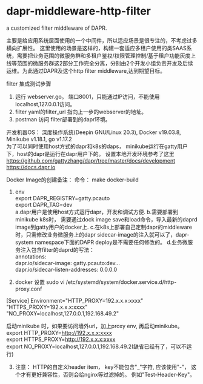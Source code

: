 # dapr-middleware-http-filter
a customized filter middleware of DAPR.

主要是给应用系统层面使用的一个中间件，所以适应场景是很专注的，不考虑过多横向扩展性。
这里使用的场景是这样的，构建一套适应多租户使用的类SAAS系统，需要把业务范围的微服务群和多租户鉴权/权限管理控制/基于租户功能灰度上线等范围的微服务群这2部分工作完全分离，分别由2个开发小组负责开发及后续运维。为此通过DAPR及这个http filter middleware,达到期望目标。

filter 集成测试步骤
1. 运行 webserver.go。 端口8001，只能通过IP访问，不能使用localhost,127.0.0.1访问。
2. filter yaml的filter_url 指向上一步的webserver的地址。
3. postman 访问 filter部署到的dapr环境。

开发机器OS： 深度操作系统(Deepin GNU/Linux 20.3), Docker v19.03.8, Minikube v1.18.1, go v1.17.2<br>
为了可以同时使用host方式的dapr和k8s的daps， minikube运行在gatty用户下，host的dapr是运行在dapr用户下的。
设置本地开发环境参考了这里<br>
    https://github.com/gattyzhang/dapr/tree/master/docs/development<br>
    https://docs.dapr.io

Docker Image的创建备注：
命令： make docker-build
1. env   
export DAPR_REGISTRY=gatty.pcauto<br>
export DAPR_TAG=dev<br>
    a.dapr用户是使用host方式运行dapr，开发和调试方便.
    b.需要部署到minikube k8s时， 需要通过dock image save和load命令，导入最新的daprd image到gatty用户的docker上.
    c.在k8s上部署自己定制dapr的middleware时，只需修改业务微服务上的dapr sidecar-image的注入就可以了，dapr-system namespace下面的DAPR deploy是不需要任何修改的。
    d.业务微服务注入包含filter的daprd的写法：<br>
annotations:<br>
    dapr.io/sidecar-image: gatty.pcauto:dev...<br>
    dapr.io/sidecar-listen-addresses: 0.0.0.0


2. docker 设置
sudo vi /etc/systemd/system/docker.service.d/http-proxy.conf

[Service]
Environment="HTTP_PROXY=192.x.x.x:xxxx" "HTTPS_PROXY=192.x.x.x:xxxx" "NO_PROXY=localhost,127.0.0.1,192.168.49.2"

启动minikube 时，如果要访问墙外url，加上proxy env, 再启动minikube。<br>
export HTTP_PROXY=http://192.x.x.x:xxxx<br>
export HTTPS_PROXY=http://192.x.x.x:xxxx<br>
export NO_PROXY=localhost,127.0.0.1,192.168.49.2(缺省已经有了，可以不运行)


3. 注意：
HTTP的自定义header item， key不能包含"_"字符, 应该使用"-"， 这个才有更好兼容性，否则会给nginx等过滤掉的。 例如"Test-Header-Key"。
